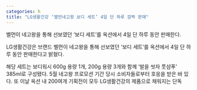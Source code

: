 ```yaml
---
categories: h
title: "LG생활건강 ‘밸먼네고왕 보디 세트’ 4일 단 하루 깜짝 판매"
---
```

벨먼이 네고왕을 통해 선보였던 &lsquo;보디 세트&rsquo;를 옥션에서 4일 단 하루 동안 판매한다.



LG생활건강은 브랜드 벨먼이 네고왕을 통해 선보였던 &lsquo;보디 세트&rsquo;를 옥션에서 4일 단 하루 동안 판매한다고 밝혔다.

해당 세트는 보디워시 600g 용량 1개, 200g 용량 3개와 함께 &lsquo;발을 씻자 풋샴푸&rsquo; 385ml로 구성됐다. 5월 네고왕 프로모션 기간 당시 소비자들로부터 호응을 받은 바 있다. 또 이날 옥션 내 200여개 기획전이 모두 LG생활건강의 제품으로 채워지는 단독